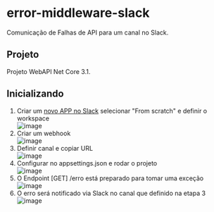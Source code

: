 # error-middleware-slack

Comunicação de Falhas de API para um canal no Slack.

## Projeto
Projeto WebAPI
Net Core 3.1.

## Inicializando
1. Criar um [novo APP no Slack](https://api.slack.com/apps/) selecionar "From scratch" e definir o workspace <br>
![image](https://user-images.githubusercontent.com/35737565/197643723-786f71c7-77a3-4a2d-8fe4-323d0f8eb9bd.png)
2. Criar um webhook <br>
![image](https://user-images.githubusercontent.com/35737565/197640384-3036e6a0-ffa8-44b5-823e-9b7061333095.png)
3. Definir canal e copiar URL <br>
![image](https://user-images.githubusercontent.com/35737565/197640730-6cfd5090-be6f-4e09-a77e-917e297a1864.png)
4. Configurar no appsettings.json e rodar o projeto <br>
![image](https://user-images.githubusercontent.com/35737565/197640913-d7990df3-77e1-4e4f-a016-b2b041284cad.png)
5. O Endpoint [GET] /erro está preparado para tomar uma exceção <br>
![image](https://user-images.githubusercontent.com/35737565/197641161-0370aeb0-43c7-4ed6-83ad-add460b0a265.png)
6. O erro será notificado via Slack no canal que definido na etapa 3 <br>
![image](https://user-images.githubusercontent.com/35737565/197642983-edc31204-3eff-4b6a-8115-1a17e35a2929.png)
